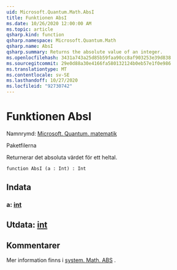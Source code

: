 ```yaml
---
uid: Microsoft.Quantum.Math.AbsI
title: Funktionen AbsI
ms.date: 10/26/2020 12:00:00 AM
ms.topic: article
qsharp.kind: function
qsharp.namespace: Microsoft.Quantum.Math
qsharp.name: AbsI
qsharp.summary: Returns the absolute value of an integer.
ms.openlocfilehash: 3431a743a25d85b59faa90cc8af903253e39d838
ms.sourcegitcommit: 29e0d88a30e4166fa580132124b0eb57e1f0e986
ms.translationtype: MT
ms.contentlocale: sv-SE
ms.lasthandoff: 10/27/2020
ms.locfileid: "92730742"
---
```

# <a name="absi-function"></a>Funktionen AbsI

Namnrymd: [Microsoft. Quantum. matematik](xref:Microsoft.Quantum.Math)

Paketfilerna [](https://nuget.org/packages/)


Returnerar det absoluta värdet för ett heltal.

```qsharp
function AbsI (a : Int) : Int
```


## <a name="input"></a>Indata

### <a name="a--int"></a>a: [int](xref:microsoft.quantum.lang-ref.int)





## <a name="output--int"></a>Utdata: [int](xref:microsoft.quantum.lang-ref.int)



## <a name="remarks"></a>Kommentarer

Mer information finns i [system. Math. ABS](https://docs.microsoft.com/dotnet/api/system.math.abs) .